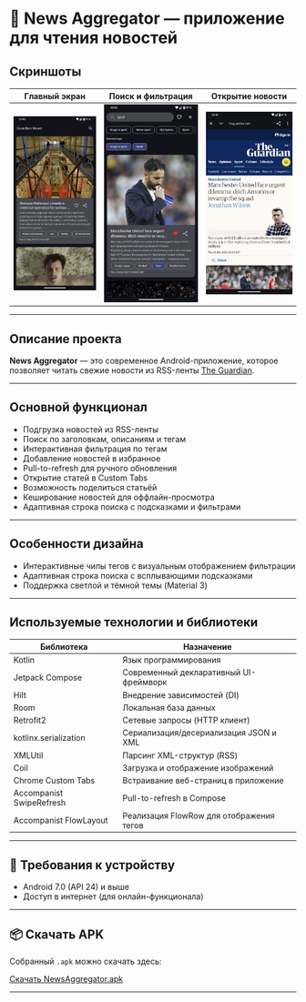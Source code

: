 # 📰 News Aggregator — приложение для чтения новостей

## Скриншоты

| Главный экран | Поиск и фильтрация | Открытие новости |
|---------------|--------------------|------------------|
| ![](screenshots/home.png) | ![](screenshots/search.png) | ![](screenshots/article.png) |

---

## Описание проекта

**News Aggregator** — это современное Android-приложение, которое позволяет читать свежие новости из RSS-ленты [The Guardian](https://www.theguardian.com).

---

## Основной функционал

- Подгрузка новостей из RSS-ленты
- Поиск по заголовкам, описаниям и тегам
- Интерактивная фильтрация по тегам
- Добавление новостей в избранное
- Pull-to-refresh для ручного обновления
- Открытие статей в Custom Tabs
- Возможность поделиться статьёй
- Кеширование новостей для оффлайн-просмотра
- Адаптивная строка поиска с подсказками и фильтрами

---

## Особенности дизайна

- Интерактивные чипы тегов с визуальным отображением фильтрации
- Адаптивная строка поиска c всплывающими подсказками
- Поддержка светлой и тёмной темы (Material 3)

---

## Используемые технологии и библиотеки

| Библиотека                    | Назначение                                          |
|-------------------------------|-----------------------------------------------------|
| Kotlin                        | Язык программирования                              |
| Jetpack Compose               | Современный декларативный UI-фреймворк             |
| Hilt                          | Внедрение зависимостей (DI)                        |
| Room                          | Локальная база данных                              |
| Retrofit2                     | Сетевые запросы (HTTP клиент)                      |
| kotlinx.serialization         | Сериализация/десериализация JSON и XML            |
| XMLUtil                       | Парсинг XML-структур (RSS)                         |
| Coil                          | Загрузка и отображение изображений                 |
| Chrome Custom Tabs            | Встраивание веб-страниц в приложение               |
| Accompanist SwipeRefresh      | Pull-to-refresh в Compose                          |
| Accompanist FlowLayout        | Реализация FlowRow для отображения тегов          |


---

## 📱 Требования к устройству

- Android 7.0 (API 24) и выше
- Доступ в интернет (для онлайн-функционала)

---

## 📦 Скачать APK

Собранный `.apk` можно скачать здесь:

 [Скачать NewsAggregator.apk](https://github.com/USERNAME/REPO/raw/main/release/NewsAggregator.apk)

---
